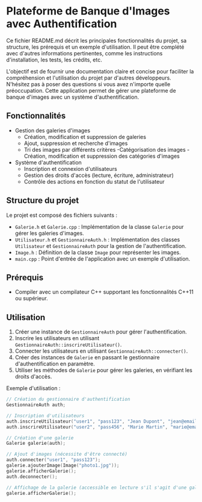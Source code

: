 # Plateforme de Banque d'Images avec Authentification

Ce fichier README.md décrit les principales fonctionnalités du projet, sa structure, les prérequis et un exemple d'utilisation. Il peut être complété avec d'autres informations pertinentes, comme les instructions d'installation, les tests, les crédits, etc.

L'objectif est de fournir une documentation claire et concise pour faciliter la compréhension et l'utilisation du projet par d'autres développeurs. N'hésitez pas à poser des questions si vous avez n'importe quelle préoccupation.
Cette application permet de gérer une plateforme de banque d'images avec un système d'authentification.

## Fonctionnalités
- Gestion des galeries d'images
  - Création, modification et suppression de galeries
  - Ajout, suppression et recherche d'images
  - Tri des images par différents critères
-Catégorisation des images
  -Création, modification et suppression des catégories d'images
- Système d'authentification
  - Inscription et connexion d'utilisateurs
  - Gestion des droits d'accès (lecture, écriture, administrateur)
  - Contrôle des actions en fonction du statut de l'utilisateur

## Structure du projet
Le projet est composé des fichiers suivants :

- `Galerie.h` et `Galerie.cpp` : Implémentation de la classe `Galerie` pour gérer les galeries d'images.
- `Utilisateur.h` et `GestionnaireAuth.h` : Implémentation des classes `Utilisateur` et `GestionnaireAuth` pour la gestion de l'authentification.
- `Image.h` : Définition de la classe `Image` pour représenter les images.
- `main.cpp` : Point d'entrée de l'application avec un exemple d'utilisation.

## Prérequis
- Compiler avec un compilateur C++ supportant les fonctionnalités C++11 ou supérieur.

## Utilisation
1. Créer une instance de `GestionnaireAuth` pour gérer l'authentification.
2. Inscrire les utilisateurs en utilisant `GestionnaireAuth::inscrireUtilisateur()`.
3. Connecter les utilisateurs en utilisant `GestionnaireAuth::connecter()`.
4. Créer des instances de `Galerie` en passant le gestionnaire d'authentification en paramètre.
5. Utiliser les méthodes de `Galerie` pour gérer les galeries, en vérifiant les droits d'accès.

Exemple d'utilisation :

```cpp
// Création du gestionnaire d'authentification
GestionnaireAuth auth;

// Inscription d'utilisateurs
auth.inscrireUtilisateur("user1", "pass123", "Jean Dupont", "jean@email.com");
auth.inscrireUtilisateur("user2", "pass456", "Marie Martin", "marie@email.com");

// Création d'une galerie
Galerie galerie(auth);

// Ajout d'images (nécessite d'être connecté)
auth.connecter("user1", "pass123");
galerie.ajouterImage(Image("photo1.jpg"));
galerie.afficherGalerie();
auth.deconnecter();

// Affichage de la galerie (accessible en lecture s'il s'agit d'une galerie publique)
galerie.afficherGalerie();


